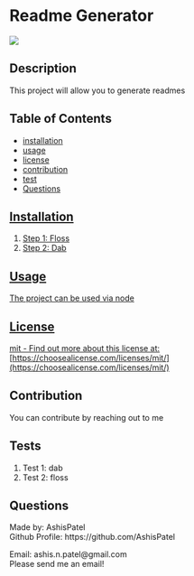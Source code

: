 <h1>Readme Generator</h1>
  
  <image src='https://img.shields.io/badge/license-mit-green.svg' />
  
  <h2>Description</h2>
  
  This project will allow you to generate readmes

  <h2>Table of Contents</h2>
 <ul>
  <li><a href="#installation">installation</a></li>
    <li><a href="#usage">usage</a></li>
    <li><a href="#license">license</a></li>
    <li><a href="#contribution">contribution</a></li>
    <li><a href="#test">test</a></li>
    
  <li><a href="#questions">Questions</li>
 </ul>
 

  <h2 id="installation">Installation</h2>
  <ol>
    <li>Step 1: Floss</li> 
    <li>Step 2: Dab</li> 
    
  </ol>
  

  <h2 id="usage">Usage</h2>
  <p>The project can be used via node </p>
  
 
  
  <h2 id="license">License</h2>

  mit - Find out more about this license at: [https://choosealicense.com/licenses/mit/](https://choosealicense.com/licenses/mit/)

  <h2 id="contribution">Contribution</h2>
  <p>You can contribute by reaching out to me</p>
  
  
  <h2 id="test">Tests</h2>
  <ol>
    <li>Test 1: dab</li> 
    <li>Test 2: floss</li> 
    
  </ol>
  


  <h2 id="questions">Questions</h2>
  
  <p> 
  Made by: AshisPatel<br />
  Github Profile: https://github.com/AshisPatel<br />
  </p>Email: ashis.n.patel@gmail.com<br />Please send me an email!
  